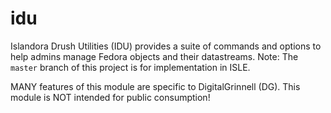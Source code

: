 # idu
Islandora Drush Utilities (IDU) provides a suite of commands and options to help admins manage Fedora objects 
and their datastreams.  Note: The `master` branch of this project is for implementation in ISLE.  

MANY features of this module are specific to DigitalGrinnell (DG).  This module is NOT intended for public consumption!
